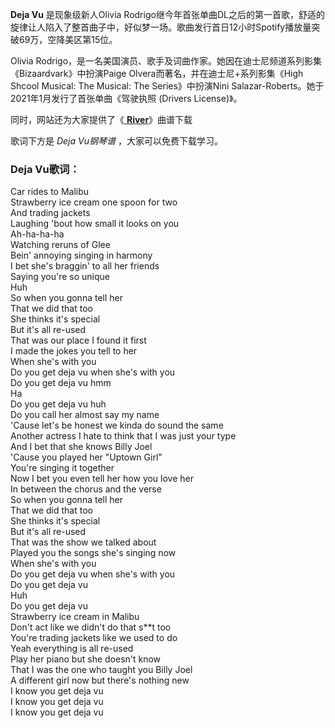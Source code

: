 

**Deja Vu** 是现象级新人Olivia
Rodrigo继今年首张单曲DL之后的第一首歌，舒适的旋律让人陷入了整首曲子中，好似梦一场。歌曲发行首日12小时Spotify播放量突破69万，空降美区第15位。

Olivia Rodrigo，是一名美国演员、歌手及词曲作家。她因在迪士尼频道系列影集《Bizaardvark》中扮演Paige
Olvera而著名，并在迪士尼+系列影集《High Shcool Musical: The Musical: The Series》中扮演Nini
Salazar-Roberts。她于2021年1月发行了首张单曲《驾驶执照 (Drivers License)》。

同时，网站还为大家提供了《[ **River**](Music-12678-River-歌舞青春音乐剧OST.html "River")》曲谱下载

歌词下方是 _Deja Vu钢琴谱_ ，大家可以免费下载学习。

### Deja Vu歌词：

Car rides to Malibu  
Strawberry ice cream one spoon for two  
And trading jackets  
Laughing 'bout how small it looks on you  
Ah-ha-ha-ha  
Watching reruns of Glee  
Bein' annoying singing in harmony  
I bet she's braggin' to all her friends  
Saying you're so unique  
Huh  
So when you gonna tell her  
That we did that too  
She thinks it's special  
But it's all re-used  
That was our place I found it first  
I made the jokes you tell to her  
When she's with you  
Do you get deja vu when she's with you  
Do you get deja vu hmm  
Ha  
Do you get deja vu huh  
Do you call her almost say my name  
'Cause let's be honest we kinda do sound the same  
Another actress I hate to think that I was just your type  
And I bet that she knows Billy Joel  
'Cause you played her "Uptown Girl"  
You're singing it together  
Now I bet you even tell her how you love her  
In between the chorus and the verse  
So when you gonna tell her  
That we did that too  
She thinks it's special  
But it's all re-used  
That was the show we talked about  
Played you the songs she's singing now  
When she's with you  
Do you get deja vu when she's with you  
Do you get deja vu  
Huh  
Do you get deja vu  
Strawberry ice cream in Malibu  
Don't act like we didn't do that s**t too  
You're trading jackets like we used to do  
Yeah everything is all re-used  
Play her piano but she doesn't know  
That I was the one who taught you Billy Joel  
A different girl now but there's nothing new  
I know you get deja vu  
I know you get deja vu  
I know you get deja vu

